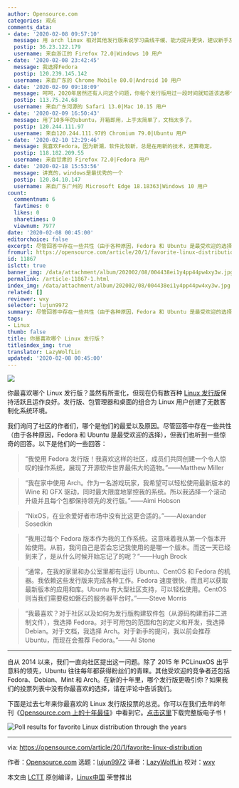 ```yaml
---
author: Opensource.com
categories: 观点
comments_data:
- date: '2020-02-08 09:57:10'
  message: 用 arch linux 相对其他发行版来说学习曲线平缓、能力提升更快，建议新手及入门后使用。省去了编译的繁杂，同时又展现了 linux 下各组件的细节。赞！
  postip: 36.23.122.179
  username: 来自浙江的 Firefox 72.0|Windows 10 用户
- date: '2020-02-08 23:42:45'
  message: 我选择Fedora
  postip: 120.239.145.142
  username: 来自广东的 Chrome Mobile 80.0|Android 10 用户
- date: '2020-02-09 09:18:09'
  message: 呵呵，2020年居然还有人问这个问题，你每个发行版用过一段时间就知道该选哪个了
  postip: 113.75.24.68
  username: 来自广东河源的 Safari 13.0|Mac 10.15 用户
- date: '2020-02-09 16:50:43'
  message: 用了10多年的ubuntu，开箱即用，上手太简单了，文档太多了。
  postip: 120.244.111.97
  username: 来自120.244.111.97的 Chromium 79.0|Ubuntu 用户
- date: '2020-02-10 12:29:46'
  message: 我喜欢Fedora，因为新潮，软件比较新，总是在用新的技术，还算稳定。
  postip: 118.182.209.55
  username: 来自甘肃的 Firefox 72.0|Fedora 用户
- date: '2020-02-18 15:53:56'
  message: 讲真的，windows是最优秀的一个
  postip: 120.84.10.147
  username: 来自广东广州的 Microsoft Edge 18.18363|Windows 10 用户
count:
  commentnum: 6
  favtimes: 0
  likes: 0
  sharetimes: 0
  viewnum: 7977
date: '2020-02-08 00:45:00'
editorchoice: false
excerpt: 尽管回答中存在一些共性（由于各种原因，Fedora 和 Ubuntu 是最受欢迎的选择），但我们也听到一些惊奇的回答。
fromurl: https://opensource.com/article/20/1/favorite-linux-distribution
id: 11867
islctt: true
banner_img: /data/attachment/album/202002/08/004438ei1y4pp44pw4xy3w.jpg
permalink: /article-11867-1.html
index_img: /data/attachment/album/202002/08/004438ei1y4pp44pw4xy3w.jpg.thumb.jpg
related: []
reviewer: wxy
selector: lujun9972
summary: 尽管回答中存在一些共性（由于各种原因，Fedora 和 Ubuntu 是最受欢迎的选择），但我们也听到一些惊奇的回答。
tags:
- Linux
thumb: false
title: 你最喜欢哪个 Linux 发行版？
titleindex_img: true
translator: LazyWolfLin
updated: '2020-02-08 00:45:00'
---
```


![](/data/attachment/album/202002/08/004438ei1y4pp44pw4xy3w.jpg)


你最喜欢哪个 Linux 发行版？虽然有所变化，但现在仍有数百种 [Linux 发行版](https://distrowatch.com/)保持活跃且运作良好。发行版、包管理器和桌面的组合为 Linux 用户创建了无数客制化系统环境。


我们询问了社区的作者们，哪个是他们的最爱以及原因。尽管回答中存在一些共性（由于各种原因，Fedora 和 Ubuntu 是最受欢迎的选择），但我们也听到一些惊奇的回答。以下是他们的一些回答：



> 
> “我使用 Fedora 发行版！我喜欢这样的社区，成员们共同创建一个令人惊叹的操作系统，展现了开源软件世界最伟大的造物。”——Matthew Miller
> 
> 
> 



> 
> “我在家中使用 Arch。作为一名游戏玩家，我希望可以轻松使用最新版本的 Wine 和 GFX 驱动，同时最大限度地掌控我的系统。所以我选择一个滚动升级并且每个包都保持领先的发行版。”——Aimi Hobson
> 
> 
> 



> 
> “NixOS，在业余爱好者市场中没有比这更合适的。”——Alexander Sosedkin
> 
> 
> 



> 
> “我用过每个 Fedora 版本作为我的工作系统。这意味着我从第一个版本开始使用。从前，我问自己是否会忘记我使用的是哪一个版本。而这一天已经到来了，是从什么时候开始忘记了的呢？”——Hugh Brock
> 
> 
> 



> 
> “通常，在我的家里和办公室里都有运行 Ubuntu、CentOS 和 Fedora 的机器。我依赖这些发行版来完成各种工作。Fedora 速度很快，而且可以获取最新版本的应用和库。Ubuntu 有大型社区支持，可以轻松使用。CentOS 则当我们需要稳如磐石的服务器平台时。”——Steve Morris
> 
> 
> 



> 
> “我最喜欢？对于社区以及如何为发行版构建软件包（从源码构建而非二进制文件），我选择 Fedora。对于可用包的范围和包的定义和开发，我选择 Debian。对于文档，我选择 Arch。对于新手的提问，我以前会推荐 Ubuntu，而现在会推荐 Fedora。”——Al Stone
> 
> 
> 




---


自从 2014 以来，我们一直向社区提出这一问题。除了 2015 年 PCLinuxOS 出乎意料的领先，Ubuntu 往往每年都获得粉丝们的青睐。其他受欢迎的竞争者还包括 Fedora、Debian、Mint 和 Arch。在新的十年里，哪个发行版更吸引你？如果我们的投票列表中没有你最喜欢的选择，请在评论中告诉我们。


下面是过去七年来你最喜欢的 Linux 发行版投票的总览。你可以在我们去年的年刊《[Opensource.com 上的十年最佳](https://opensource.com/downloads/2019-yearbook-special-edition)》中看到它。[点击这里](https://opensource.com/downloads/2019-yearbook-special-edition)下载完整版电子书！


![Poll results for favorite Linux distribution through the years](/data/attachment/album/202002/08/004632e8ldml8euel1erly.jpg "favorite Linux distribution through the years")




---


via: <https://opensource.com/article/20/1/favorite-linux-distribution>


作者：[Opensource.com](https://opensource.com/users/admin) 选题：[lujun9972](https://github.com/lujun9972) 译者：[LazyWolfLin](https://github.com/LazyWolfLin) 校对：[wxy](https://github.com/wxy)


本文由 [LCTT](https://github.com/LCTT/TranslateProject) 原创编译，[Linux中国](https://linux.cn/) 荣誉推出